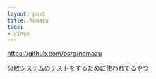 ```yaml
---
layout: post
title: Namazu
tags:
- Linux
---
```


https://github.com/osrg/namazu

分散システムのテストをするために使われてるやつ

